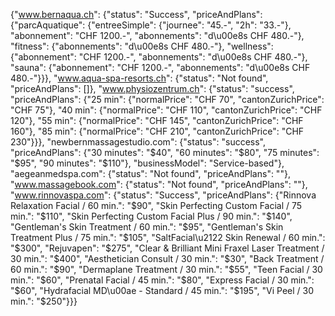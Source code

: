 {"www.bernaqua.ch": {"status": "Success", "priceAndPlans": {"parcAquatique": {"entreeSimple": {"journee": "45.-", "2h": "33.-"}, "abonnement": "CHF 1200.-", "abonnements": "d\u00e8s CHF 480.-"}, "fitness": {"abonnements": "d\u00e8s CHF 480.-"}, "wellness": {"abonnement": "CHF 1200.-", "abonnements": "d\u00e8s CHF 480.-"}, "sauna": {"abonnement": "CHF 1200.-", "abonnements": "d\u00e8s CHF 480.-"}}}, "www.aqua-spa-resorts.ch": {"status": "Not found", "priceAndPlans": []}, "www.physiozentrum.ch": {"status": "success", "priceAndPlans": {"25 min": {"normalPrice": "CHF 70", "cantonZurichPrice": "CHF 75"}, "40 min": {"normalPrice": "CHF 110", "cantonZurichPrice": "CHF 120"}, "55 min": {"normalPrice": "CHF 145", "cantonZurichPrice": "CHF 160"}, "85 min": {"normalPrice": "CHF 210", "cantonZurichPrice": "CHF 230"}}}, "newbernmassagestudio.com": {"status": "success", "priceAndPlans": {"30 minutes": "$40", "60 minutes": "$80", "75 minutes": "$95", "90 minutes": "$110"}, "businessModel": "Service-based"}, "aegeanmedspa.com": {"status": "Not found", "priceAndPlans": ""}, "www.massagebook.com": {"status": "Not found", "priceAndPlans": ""}, "www.rinnovaspa.com": {"status": "Success", "priceAndPlans": {"Rinnova Relaxation Facial / 60 min.": "$90", "Skin Perfecting Custom Facial / 75 min.": "$110", "Skin Perfecting Custom Facial Plus / 90 min.": "$140", "Gentleman's Skin Treatment / 60 min.": "$95", "Gentleman's Skin Treatment Plus / 75 min.": "$105", "SaltFacial\u2122 Skin Renewal / 60 min.": "$300", "Rejuvapen": "$275", "Clear & Brilliant Mini Fraxel Laser Treatment / 30 min.": "$400", "Aesthetician Consult / 30 min.": "$30", "Back Treatment / 60 min.": "$90", "Dermaplane Treatment / 30 min.": "$55", "Teen Facial / 30 min.": "$60", "Prenatal Facial / 45 min.": "$80", "Express Facial / 30 min.": "$60", "Hydrafacial MD\u00ae - Standard / 45 min.": "$195", "Vi Peel / 30 min.": "$250"}}}